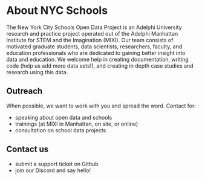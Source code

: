 About NYC Schools
=================

The New York City Schools Open Data Project is an Adelphi University research and practice project operated out of the Adelphi Manhattan Institute for STEM and the Imagination (MIXI). Our team consists of motivated graduate students, data scientists, researchers, faculty, and education professionals who are dedicated to gaining better insight into data and education. We welcome help in creating documentation, writing code (help us add more data sets!), and creating in depth case studies and research using this data.

Outreach
--------
When possible, we want to work with you and spread the word. Contact for:

- speaking about open data and schools
- trainings (at MIXI in Manhattan, on site, or online)
- consultation on school data projects

Contact us
----------
- submit a support ticket on Github
- join our Discord and say hello!